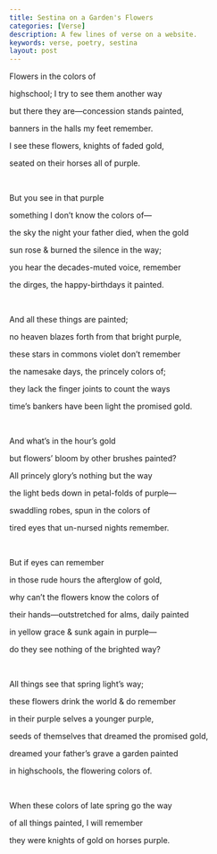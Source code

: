 ```yaml
---
title: Sestina on a Garden's Flowers
categories: [Verse]
description: A few lines of verse on a website.
keywords: verse, poetry, sestina
layout: post
---
```


<p class="hanging">Flowers in the colors of</p>
<p class="hanging">highschool; I try to see them another way</p>
<p class="hanging">but there they are—concession stands painted,</p>
<p class="hanging">banners in the halls my feet remember.</p>
<p class="hanging">I see these flowers, knights of faded gold,</p>
<p class="hanging">seated on their horses all of purple.</p>
<br>
<p class="hanging">But you see in that purple </p>
<p class="hanging">something I don’t know the colors of—</p>
<p class="hanging">the sky the night your father died, when the gold</p>
<p class="hanging">sun rose & burned the silence in the way;</p>
<p class="hanging">you hear the decades-muted voice, remember</p>
<p class="hanging">the dirges, the happy-birthdays it painted.</p>
<br>
<p class="hanging">And all these things are painted;</p>
<p class="hanging">no heaven blazes forth from that bright purple,</p>
<p class="hanging">these stars in commons violet don’t remember</p>
<p class="hanging">the namesake days, the princely colors of;</p>
<p class="hanging">they lack the finger joints to count the ways</p>
<p class="hanging">time’s bankers have been light the promised gold.</p>
<br>
<p class="hanging">And what’s in the hour’s gold</p>
<p class="hanging">but flowers’ bloom by other brushes painted?</p>
<p class="hanging">All princely glory’s nothing but the way</p>
<p class="hanging">the light beds down in petal-folds of purple—</p>
<p class="hanging">swaddling robes, spun in the colors of</p>
<p class="hanging">tired eyes that un-nursed nights remember.</p>
<br>
<p class="hanging">But if eyes can remember</p>
<p class="hanging">in those rude hours the afterglow of gold,</p>
<p class="hanging">why can’t the flowers know the colors of</p>
<p class="hanging">their hands—outstretched for alms, daily painted</p>
<p class="hanging">in yellow grace & sunk again in purple—</p>
<p class="hanging">do they see nothing of the brighted way?</p>
<br>
<p class="hanging">All things see that spring light’s way;</p>
<p class="hanging">these flowers drink the world & do remember</p>
<p class="hanging">in their purple selves a younger purple,</p>
<p class="hanging">seeds of themselves that dreamed the promised gold,</p>
<p class="hanging">dreamed your father’s grave a garden painted</p>
<p class="hanging">in highschools, the flowering colors of.</p>
<br>
<p class="hanging">When these colors of late spring go the way</p>
<p class="hanging">of all things painted, I will remember</p>
<p class="hanging">they were knights of gold on horses purple.</p>
